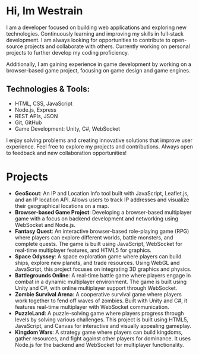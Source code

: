 # Hi, Im Westrain

I am a developer focused on building web applications and exploring new technologies. Continuously learning and improving my skills in full-stack development. I am always looking for opportunities to contribute to open-source projects and collaborate with others. Currently working on personal projects to further develop my coding proficiency.

Additionally, I am gaining experience in game development by working on a browser-based game project, focusing on game design and game engines.

## Technologies & Tools:
- HTML, CSS, JavaScript
- Node.js, Express
- REST APIs, JSON
- Git, GitHub
- Game Development: Unity, C#, WebSocket

I enjoy solving problems and creating innovative solutions that improve user experience. Feel free to explore my projects and contributions. Always open to feedback and new collaboration opportunities!

# Projects
- **GeoScout**: An IP and Location Info tool built with JavaScript, Leaflet.js, and an IP location API. Allows users to track IP addresses and visualize their geographical locations on a map.
- **Browser-based Game Project**: Developing a browser-based multiplayer game with a focus on backend development and networking using WebSocket and Node.js.
- **Fantasy Quest**: An interactive browser-based role-playing game (RPG) where players can explore different worlds, battle monsters, and complete quests. The game is built using JavaScript, WebSocket for real-time multiplayer features, and HTML5 for graphics.
- **Space Odyssey**: A space exploration game where players can build ships, explore new planets, and trade resources. Using WebGL and JavaScript, this project focuses on integrating 3D graphics and physics.
- **Battlegrounds Online**: A real-time battle game where players engage in combat in a dynamic multiplayer environment. The game is built using Unity and C#, with online multiplayer support through WebSocket.
- **Zombie Survival Arena**: A cooperative survival game where players work together to fend off waves of zombies. Built with Unity and C#, it features real-time multiplayer with WebSocket communication.
- **PuzzleLand**: A puzzle-solving game where players progress through levels by solving various challenges. This project is built using HTML5, JavaScript, and Canvas for interactive and visually appealing gameplay.
- **Kingdom Wars**: A strategy game where players can build kingdoms, gather resources, and fight against other players for dominance. It uses Node.js for the backend and WebSocket for multiplayer functionality.